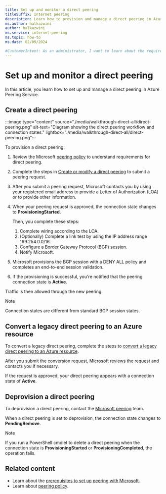 ```yaml
---
title: Set up and monitor a direct peering
titleSuffix: Internet peering
description: Learn how to provision and manage a direct peering in Azure Peering Service.
ms.author: halkazwini
author: halkazwini
ms.service: internet-peering
ms.topic: how-to
ms.date: 02/09/2024

#CustomerIntent: As an administrator, I want to learn about the requirements to create a direct peering in Azure Peering Service, so I can provision and manage direct peerings.
---
```


# Set up and monitor a direct peering

In this article, you learn how to set up and manage a direct peering in Azure Peering Service.

## Create a direct peering

:::image type="content" source="./media/walkthrough-direct-all/direct-peering.png" alt-text="Diagram showing the direct peering workflow and connection states." lightbox="./media/walkthrough-direct-all/direct-peering.png":::

To provision a direct peering:

1. Review the Microsoft [peering policy](policy.md) to understand requirements for direct peering.
1. Complete the steps in [Create or modify a direct peering](howto-direct-powershell.md) to submit a peering request.
1. After you submit a peering request, Microsoft contacts you by using your registered email address to provide a Letter of Authorization (LOA) or to provide other information.
1. When your peering request is approved, the connection state changes to **ProvisioningStarted**.

   Then, you complete these steps:

    1. Complete wiring according to the LOA.
    1. (Optionally) Complete a link test by using the IP address range 169.254.0.0/16.
    1. Configure a Border Gateway Protocol (BGP) session.
    1. Notify Microsoft.

1. Microsoft provisions the BGP session with a DENY ALL policy and completes an end-to-end session validation.
1. If the provisioning is successful, you're notified that the peering connection state is **Active**.

Traffic is then allowed through the new peering.

> [!NOTE]
> Connection states are different from standard BGP session states.

## Convert a legacy direct peering to an Azure resource

To convert a legacy direct peering, complete the steps to [convert a legacy direct peering to an Azure resource](howto-legacy-direct-portal.md).

After you submit the conversion request, Microsoft reviews the request and contacts you if necessary.

If the request is approved, your direct peering appears with a connection state of **Active**.

## Deprovision a direct peering

To deprovision a direct peering, contact the [Microsoft peering](mailto:peering@microsoft.com) team.

When a direct peering is set to deprovision, the connection state changes to **PendingRemove**.

> [!NOTE]
> If you run a PowerShell cmdlet to delete a direct peering when the connection state is **ProvisioningStarted** or **ProvisioningCompleted**, the operation fails.

## Related content

- Learn about the [prerequisites to set up peering with Microsoft](prerequisites.md).
- Learn about [peering policy](policy.md).
